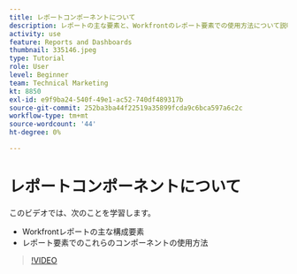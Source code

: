 ```yaml
---
title: レポートコンポーネントについて
description: レポートの主な要素と、Workfrontのレポート要素での使用方法について説明します。
activity: use
feature: Reports and Dashboards
thumbnail: 335146.jpeg
type: Tutorial
role: User
level: Beginner
team: Technical Marketing
kt: 8850
exl-id: e9f9ba24-540f-49e1-ac52-740df489317b
source-git-commit: 252ba3ba44f22519a35899fcda9c6bca597a6c2c
workflow-type: tm+mt
source-wordcount: '44'
ht-degree: 0%

---
```


# レポートコンポーネントについて

このビデオでは、次のことを学習します。

* Workfrontレポートの主な構成要素
* レポート要素でのこれらのコンポーネントの使用方法

>[!VIDEO](https://video.tv.adobe.com/v/335146/?quality=12)

